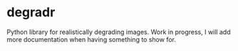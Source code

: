 # degradr
Python library for realistically degrading images.
Work in progress, I will add more documentation when having something to show for.
